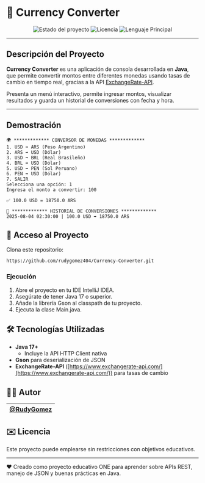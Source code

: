 # 💱 Currency Converter

<p align="center">
  <img src="https://img.shields.io/badge/STATUS-FINALIZADO-brightgreen" alt="Estado del proyecto">
  <img src="https://img.shields.io/badge/LICENSE-MIT-blue" alt="Licencia">
  <img src="https://img.shields.io/github/languages/top/rudygomez404/currency-converter" alt="Lenguaje Principal">
</p>

---

## Descripción del Proyecto

**Currency Converter** es una aplicación de consola desarrollada en **Java**, que permite convertir montos entre diferentes monedas usando tasas de cambio en tiempo real, gracias a la API [ExchangeRate-API](https://www.exchangerate-api.com/).

Presenta un menú interactivo, permite ingresar montos, visualizar resultados y guarda un historial de conversiones con fecha y hora.

---

## Demostración

```plaintext
🌍 ************* CONVERSOR DE MONEDAS *************
1. USD ➡ ARS (Peso Argentino)
2. ARS ➡ USD (Dólar)
3. USD ➡ BRL (Real Brasileño)
4. BRL ➡ USD (Dólar)
5. USD ➡ PEN (Sol Peruano)
6. PEN ➡ USD (Dólar)
7. SALIR
Selecciona una opción: 1
Ingresa el monto a convertir: 100

✅ 100.0 USD = 18750.0 ARS

📜 ************* HISTORIAL DE CONVERSIONES *************
2025-08-04 02:30:00 | 100.0 USD ➡ 18750.0 ARS
```

## 📁 Acceso al Proyecto

Clona este repositorio:

```bash
https://github.com/rudygomez404/Currency-Converter.git
```
### Ejecución

1. Abre el proyecto en tu IDE IntelliJ IDEA.
2. Asegúrate de tener Java 17 o superior.
3. Añade la librería Gson al classpath de tu proyecto.
4. Ejecuta la clase Main.java.

## 🛠️ Tecnologías Utilizadas

* **Java 17+**
  * Incluye la API HTTP Client nativa
* **Gson** para deserialización de JSON
* **ExchangeRate-API** ([https://www.exchangerate-api.com/](https://www.exchangerate-api.com/)) para tasas de cambio

## 👨‍💼 Autor

| [@RudyGomez](https://github.com/rudygomez404)|
| :---------------------------------------------------------------------------------------------------------------------------------: |

## ✉️ Licencia

Este proyecto puede emplearse sin restricciones con objetivos educativos.

---

❤️ Creado como proyecto educativo ONE para aprender sobre APIs REST, manejo de JSON y buenas prácticas en Java.
